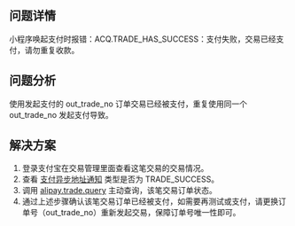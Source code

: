 
## 问题详情
小程序唤起支付时报错：ACQ.TRADE_HAS_SUCCESS：支付失败，交易已经支付，请勿重复收款。

## 问题分析
使用发起支付的 out_trade_no 订单交易已经被支付，重复使用同一个 out_trade_no 发起支付导致。

## 解决方案

1. 登录支付宝在交易管理里面查看这笔交易的交易情况。
2. 查看 [支付异步地址通知](https://opendocs.alipay.com/mini/00arkf#%E5%BC%82%E6%AD%A5%E9%80%9A%E7%9F%A5) 类型是否为 TRADE_SUCCESS。
3. 调用 [alipay.trade.query](https://opendocs.alipay.com/open/028woa) 主动查询，该笔交易订单状态。
4. 通过上述步骤确认该笔交易订单已经被支付，如需要再测试或支付，请更换订单号（out_trade_no）重新发起交易，保障订单号唯一性即可。
